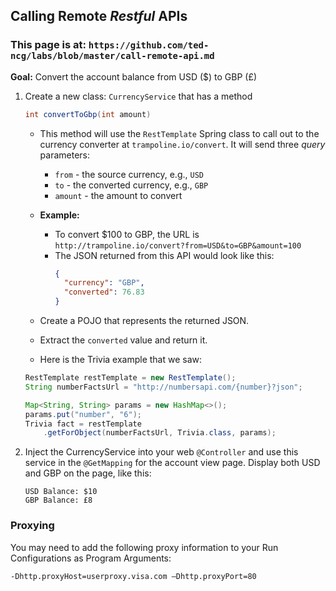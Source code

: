 ## Calling Remote *Restful* APIs

### This page is at: `https://github.com/ted-ncg/labs/blob/master/call-remote-api.md`

**Goal:** Convert the account balance from USD ($) to GBP (£)

1. Create a new class: `CurrencyService` that has a method

    ```java
    int convertToGbp(int amount)
    ```

   * This method will use the `RestTemplate` Spring class to call out to the currency converter at `trampoline.io/convert`.
     It will send three *query* parameters:
       * `from` - the source currency, e.g., `USD`
       * `to` - the converted currency, e.g., `GBP`
       * `amount` - the amount to convert
   * **Example:**
       * To convert $100 to GBP, the URL is `http://trampoline.io/convert?from=USD&to=GBP&amount=100`
       * The JSON returned from this API would look like this:
          ```json
          {
            "currency": "GBP",
            "converted": 76.83
          }
          ```
   * Create a POJO that represents the returned JSON.
   * Extract the `converted` value and return it.

   * Here is the Trivia example that we saw:
   
    ```java
    RestTemplate restTemplate = new RestTemplate();
    String numberFactsUrl = "http://numbersapi.com/{number}?json";

    Map<String, String> params = new HashMap<>();
    params.put("number", "6");
    Trivia fact = restTemplate
        .getForObject(numberFactsUrl, Trivia.class, params);
    ```

1. Inject the CurrencyService into your web `@Controller` and use this service in the `@GetMapping` for the account view page.
   Display both USD and GBP on the page, like this:
   ```
   USD Balance: $10
   GBP Balance: £8
   ```

### Proxying

You may need to add the following proxy information to your Run Configurations as Program Arguments:

    -Dhttp.proxyHost=userproxy.visa.com –Dhttp.proxyPort=80

